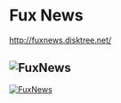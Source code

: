 
Fux News
========
http://fuxnews.disktree.net/

![FuxNews](tucker.gif)
---
[![FuxNews](https://img.youtube.com/vi/iZpoJwQ32IQ/0.jpg)](https://www.youtube.com/watch?v=iZpoJwQ32IQ)

